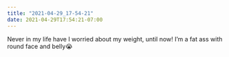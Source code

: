 ```yaml
---
title: "2021-04-29_17-54-21"
date: 2021-04-29T17:54:21-07:00
---
```


Never in my life have I worried about my weight, until now! I’m a fat ass with round face and belly😭
